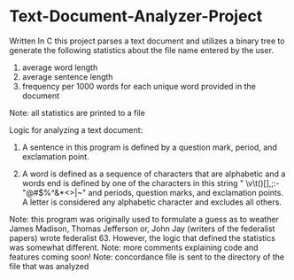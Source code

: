 # Text-Document-Analyzer-Project
Written In C
this project parses a text document and utilizes a binary tree to generate
the following statistics about the file name entered by the user.
 1. average word length
 2. average sentence length
 3. frequency per 1000 words for each unique word provided in the document
 
 Note: all statistics are printed to a file

 Logic for analyzing a text document:
 1. A sentence in this program is defined by a question mark, period, and exclamation point.
 
 2. A word is defined as a sequence of characters that are alphabetic and a words end is defined by one of the characters in this string
 " \v\t()[],;:-\"@#$%^&*<>|~" and periods, question marks, and exclamation points. A letter is considered any alphabetic character
and excludes all others.

 Note: this program was originally used to formulate a guess as to weather James Madison, Thomas Jefferson or, John Jay
(writers of the federalist papers) wrote federalist 63. However, the logic that defined the statistics was somewhat different.
 Note: more comments explaining code and features coming soon!
 Note: concordance file is sent to the directory of the file that was analyzed

